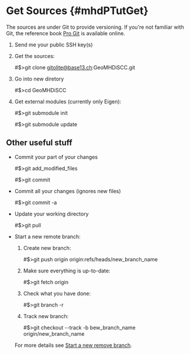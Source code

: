 Get Sources    {#mhdPTutGet}
===========

The sources are under Git to provide versioning. If you're not familiar with Git, the reference book [Pro Git](http://git-scm.com/book/) is available online.

1. Send me your public SSH key(s)

2. Get the sources:

   #$>git clone gitolite@base13.ch:GeoMHDiSCC.git

3. Go into new diretory

   #$>cd GeoMHDiSCC

4. Get external modules (currently only Eigen):

   #$>git submodule init

   #$>git submodule update

Other useful stuff
------------------

- Commit your part of your changes

   #$>git add_modified_files

   #$>git commit

- Commit all your changes (ignores new files)

   #$>git commit -a

- Update your working directory

   #$>git pull

- Start a new remote branch:

   1. Create new branch:

      #$>git push origin origin:refs/heads/new_branch_name

   2. Make sure everything is up-to-date:

      #$>git fetch origin

   3. Check what you have done:

      #$>git branch -r

   4. Track new branch:

      #$>git checkout \-\-track -b bew_branch_name origin/new_branch_name

   For more details see [Start a new remove branch](http://www.zorched.net/2008/04/14/start-a-new-branch-on-your-remote-git-repository/).
